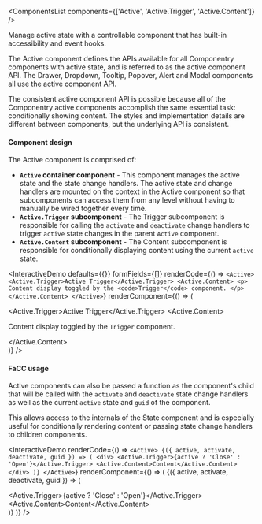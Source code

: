 <ComponentsList components={['Active', 'Active.Trigger', 'Active.Content']} />

Manage active state with a controllable component that has built-in
accessibility and event hooks.

The Active component defines the APIs available for all Componentry components
with active state, and is referred to as the active component API. The Drawer,
Dropdown, Tooltip, Popover, Alert and Modal components all use the active
component API.

The consistent active component API is possible because all of the Componentry
active components accomplish the same essential task: conditionally showing
content. The styles and implementation details are different between components,
but the underlying API is consistent.

#### Component design

The Active component is comprised of:

* **`Active` container component** - This component manages the active state and
  the state change handlers. The active state and change handlers are mounted on
  the context in the Active component so that subcomponents can access them
  from any level without having to manually be wired together every time.
* **`Active.Trigger` subcomponent** - The Trigger subcomponent is responsible
  for calling the `activate` and `deactivate` change handlers to trigger
  `active` state changes in the parent `Active` component.
* **`Active.Content` subcomponent** - The Content subcomponent is responsible
  for conditionally displaying content using the current `active` state.

<InteractiveDemo
  defaults={{}}
  formFields={[]}
  renderCode={() => `<Active>
  <Active.Trigger>Active Trigger</Active.Trigger>
  <Active.Content>
    <p>
      Content display toggled by the <code>Trigger</code> component.
    </p>
  </Active.Content>
</Active>`}
  renderComponent={() => (
    <div className="w-50">
      <Active>
        <Active.Trigger>Active Trigger</Active.Trigger>
        <Active.Content>
          <p>
            Content display toggled by the <code>Trigger</code> component.
          </p>
        </Active.Content>
      </Active>
    </div>
  )}
/>

#### FaCC usage

Active components can also be passed a function as the component's child
that will be called with the `activate` and `deactivate` state change handlers
as well as the current `active` state and `guid` of the component.

This allows access to the internals of the State component and is especially
useful for conditionally rendering content or passing state change handlers to
children components.

<InteractiveDemo
  renderCode={() => `<Active>
  {({ active, activate, deactivate, guid }) => (
    <div>
      <Active.Trigger>{active ? 'Close' : 'Open'}</Active.Trigger>
      <Active.Content>Content</Active.Content>
    </div>
  )}
</Active>`}
  renderComponent={() => (
    <Active>
      {({ active, activate, deactivate, guid }) => (
        <div>
          <Active.Trigger>{active ? 'Close' : 'Open'}</Active.Trigger>
          <Active.Content>Content</Active.Content>
        </div>
      )}
    </Active>
  )}
/>

<PropsDocs activeComponent />
